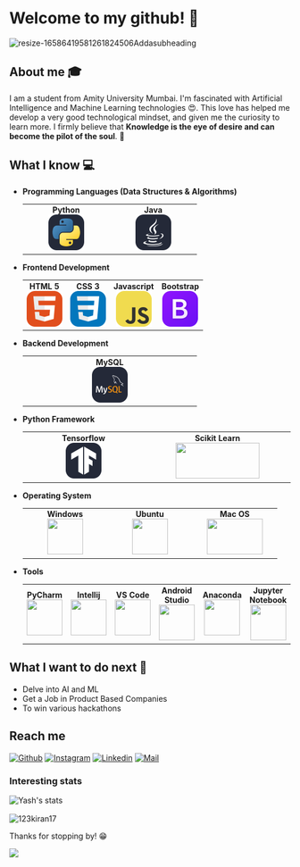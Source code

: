 # Welcome to my github! 👋


![resize-16586419581261824506Addasubheading](https://user-images.githubusercontent.com/76966686/205311657-a6e7ff74-d078-4876-aa42-8610186ef4bc.png)



## About me :mortar_board:
I am a student from Amity University Mumbai. I'm fascinated with Artificial Intelligence and Machine Learning technologies 😍. This love has helped me develop a very good technological mindset, and given me the curiosity to learn more. I firmly believe that **Knowledge is the eye of desire and can become the pilot of the soul**. 🧠

## What I know :computer:
- **Programming Languages (Data Structures & Algorithms)**
	<center>
		<table>
			<tbody>
				<tr>
					<td width="25%" align="center">
						<span><strong>Python</strong></span><br/>
						<img height="64px" width="64px" src="https://raw.githubusercontent.com/tandpfun/skill-icons/d1c752b99bb25a0e5aa363bae1db2809173ee966/icons/Python-Dark.svg">
					</td>
					<td width="25%" align="center">
						<span><strong>Java</strong></span><br/>
						<img height="64px" width="64px" src="https://github.com/tandpfun/skill-icons/blob/main/icons/Java-Dark.svg">
					</td>
				</tr>
			</tbody>
		</table>
	</center>
- **Frontend Development**
	<center>
		<table>
			<tbody>
				<tr>
					<td align="center">
						<span><strong>HTML 5</strong></span><br/>
						<img height="64px" width="64px" src="https://github.com/tandpfun/skill-icons/blob/main/icons/HTML.svg">
					</td>
					<td align="center">
						<span><strong>CSS 3</strong></span><br/>
						<img height="64px" width="64px" src="https://raw.githubusercontent.com/tandpfun/skill-icons/main/icons/CSS.svg">
					</td>
					<td align="center">
						<span><strong>Javascript</strong></span><br/>
						<img height="64px" width="64px" src="https://raw.githubusercontent.com/tandpfun/skill-icons/main/icons/JavaScript.svg">
					</td>
					<td align="center">
						<span><strong>Bootstrap</strong></span><br/>
						<img height="64px" width="64px" src="https://raw.githubusercontent.com/tandpfun/skill-icons/main/icons/Bootstrap.svg">
					</td>
				</tr>
			</tbody>
		</table>
	</center
	
- **Backend Development**
	<center>
		<table>
			<tbody>
				<tr>
					<td width="25%" align="center">
						<span><strong>MySQL</strong></span><br/>
						<img height="64px" width="64px" src="https://raw.githubusercontent.com/tandpfun/skill-icons/main/icons/MySQL-Dark.svg">
					</td>
				</tr>
			</tbody>
		</table>
	</center>
- **Python Framework**
	<center>
		<table>
			<tbody>
				<tr>
					<td width="25%" align="center">
						<span><strong>Tensorflow</strong></span><br/>
						<img height="64px" width="64px" src="https://github.com/tandpfun/skill-icons/blob/main/icons/TensorFlow-Dark.svg">
					</td>
					<td width="25%" align="center">
						<span><strong>Scikit Learn</strong></span><br/>
						<img height="64px" width="150px" src="https://upload.wikimedia.org/wikipedia/commons/thumb/0/05/Scikit_learn_logo_small.svg/1200px-Scikit_learn_logo_small.svg.png">
					</td>
				</tr>
				</tr>
			</tbody>
		</table>
	</center>
- **Operating System**
	<center>
		<table>
			<tbody>
				<tr>
					<td width="25%" align="center">
						<span><strong>Windows</strong></span><br/>
						<img height="64px" width="64px" src="https://user-images.githubusercontent.com/25181517/186884150-05e9ff6d-340e-4802-9533-2c3f02363ee3.png">
					</td>
					<td width="25%" align="center">
						<span><strong>Ubuntu</strong></span><br/>
						<img height="64px" width="64px" src="https://user-images.githubusercontent.com/25181517/186884153-99edc188-e4aa-4c84-91b0-e2df260ebc33.png">
					</td>
					<td width="25%" align="center">
						<span><strong>Mac OS</strong></span><br/>
						<img height="64px" width="100px" src="https://user-images.githubusercontent.com/76966686/206864918-bc037037-bc5c-4359-bb1a-c9fa257b2347.png">
					</td>
				</tr>
			</tbody>
		</table>
	</center>

- **Tools**
	<center>
		<table>
			<tbody>
				<tr>
					<td width="25%" align="center">
						<span><strong>PyCharm</strong></span><br/>
						<img height="64px" width="64px" src="https://upload.wikimedia.org/wikipedia/commons/thumb/1/1d/PyCharm_Icon.svg/768px-PyCharm_Icon.svg.png?20200803065702">
					</td>
					<td width="25%" align="center">
						<span><strong>Intellij</strong></span><br/>
						<img height="64px" width="64px" src="https://user-images.githubusercontent.com/25181517/192108890-200809d1-439c-4e23-90d3-b090cf9a4eea.png">
					</td>
					<td width="25%" align="center">
						<span><strong>VS Code</strong></span><br/>
						<img height="64px" width="64px" src="https://user-images.githubusercontent.com/25181517/192108891-d86b6220-e232-423a-bf5f-90903e6887c3.png">
					</td>
					<td width="25%" align="center">
						<span><strong>Android Studio</strong></span><br/>
						<img height="64px" width="64px" src="https://user-images.githubusercontent.com/25181517/192108895-20dc3343-43e3-4a54-a90e-13a4abbc57b9.png">
					</td>
					<td width="25%" align="center">
						<span><strong>Anaconda</strong></span><br/>
						<img height="64px" width="64px" src="https://cdn.jsdelivr.net/gh/devicons/devicon/icons/anaconda/anaconda-original.svg">
					</td>
					<td width="25%" align="center">
						<span><strong>Jupyter Notebook</strong></span><br/>
						<img height="64px" width="64px" src="https://user-images.githubusercontent.com/25181517/183914128-3fc88b4a-4ac1-40e6-9443-9a30182379b7.png">
					</td>
				</tr>
			</tbody>
		</table>
	</center>
## What I want to do next :thinking:
- Delve into AI and ML
- Get a Job in Product Based Companies
- To win various hackathons

## Reach me 
[![Github](https://img.shields.io/github/followers/123kiran17?label=Follow&style=social)](https://github.com/123kiran17)
[![Instagram](https://img.shields.io/badge/-@17inayat-red?style=flat-square&logo=instagram&logoColor=white&link=https://www.instagram.com/17inayat/)](https://www.instagram.com/17inayat/)
[![Linkedin](https://img.shields.io/badge/-Kiran%20Chandani-blue?style=flat-square&logo=linkedin&logoColor=white&link=https://www.linkedin.com/in/kiran-chandani-5628a1213/)](https://www.linkedin.com/in/kiran-chandani-5628a1213/)
[![Mail](https://img.shields.io/badge/-kiranchandani1752002@gmail.com-gray?style=flat-square&logo=gmail&logoColor=red&link=https://www.linkedin.com/in/kiran-chandani-5628a1213/)](mailto:kiranchandani1752002@gmail.com)


### Interesting stats

![Yash's stats](https://github-readme-stats.vercel.app/api?username=123kiran17&show_icons=true&count_private=true&hide=stars)
<p><img align="center" src="https://github-readme-streak-stats.herokuapp.com/?user=123kiran17&" alt="123kiran17" /></p>


Thanks for stopping by! 😁

![](https://komarev.com/ghpvc/?username=123kiran17&color=blueviolet)



